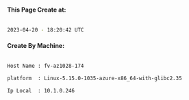 
   
#### This Page Create at:

```bash

2023-04-20 - 18:20:42 UTC

```

#### Create By Machine:

```bash

Host Name : fv-az1028-174

platform  : Linux-5.15.0-1035-azure-x86_64-with-glibc2.35

Ip Local  : 10.1.0.246

```

